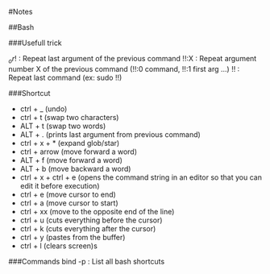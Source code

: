 #Notes

##Bash 

###Usefull trick

$_ or !$ : Repeat last argument of the previous command
!!:X : Repeat argument number X of the previous command (!!:0 command, !!:1 first arg ...)
!! : Repeat last command (ex: sudo !!)

###Shortcut
*   ctrl + _ (undo)
*   ctrl + t (swap two characters)
*   ALT + t (swap two words)
*   ALT + . (prints last argument from previous command)
*   ctrl + x + * (expand glob/star)
*   ctrl + arrow (move forward a word)
*   ALT + f (move forward a word)
*   ALT + b (move backward a word)
*   ctrl + x + ctrl + e (opens the command string in an editor so that you can edit it before execution)
*   ctrl + e (move cursor to end)
*   ctrl + a (move cursor to start)
*   ctrl + xx (move to the opposite end of the line)
*   ctrl + u (cuts everything before the cursor)
*   ctrl + k (cuts everything after the cursor)
*   ctrl + y (pastes from the buffer)
*   ctrl + l (clears screen)s


###Commands
bind -p : List all bash shortcuts
